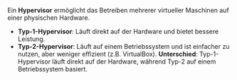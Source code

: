 Ein **Hypervisor** ermöglicht das Betreiben mehrerer virtueller Maschinen auf einer physischen Hardware.
- **Typ-1-Hypervisor**: Läuft direkt auf der Hardware und bietet bessere Leistung.
- **Typ-2-Hypervisor**: Läuft auf einem Betriebssystem und ist einfacher zu nutzen, aber weniger effizient (z.B. VirtualBox).
**Unterschied**: Typ-1-Hypervisor läuft direkt auf der Hardware, während Typ-2 auf einem Betriebssystem basiert.
